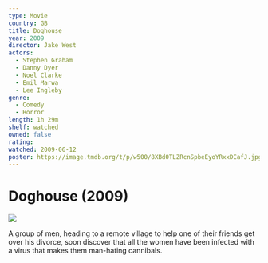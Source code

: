 ```yaml
---
type: Movie
country: GB
title: Doghouse
year: 2009
director: Jake West
actors:
  - Stephen Graham
  - Danny Dyer
  - Noel Clarke
  - Emil Marwa
  - Lee Ingleby
genre:
  - Comedy
  - Horror
length: 1h 29m
shelf: watched
owned: false
rating:
watched: 2009-06-12
poster: https://image.tmdb.org/t/p/w500/8XBd0TLZRcnSpbeEyoYRxxDCafJ.jpg
---
```


# Doghouse (2009)

![](https://image.tmdb.org/t/p/w500/8XBd0TLZRcnSpbeEyoYRxxDCafJ.jpg)

A group of men, heading to a remote village to help one of their friends get over his divorce, soon discover that all the women have been infected with a virus that makes them man-hating cannibals.